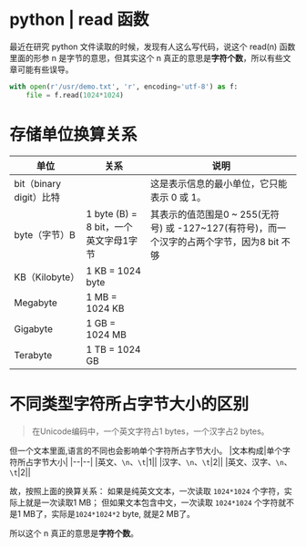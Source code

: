 # python | read 函数

最近在研究 python 文件读取的时候，发现有人这么写代码，说这个 read(n) 函数里面的形参 n 是字节的意思，但其实这个 n 真正的意思是**字符个数**，所以有些文章可能有些误导。

```python
with open(r'/usr/demo.txt', 'r', encoding='utf-8') as f:
    file = f.read(1024*1024)
```
# 存储单位换算关系

| 单位| 关系| 说明 |
|--|--|--|
|bit（binary digit）比特||这是表示信息的最小单位，它只能表示 0 或 1。|
| byte（字节）B|1 byte (B) = 8 bit，一个英文字母1字节 |其表示的值范围是0 ~ 255(无符号) 或 -127~127(有符号)，而一个汉字的占两个字节，因为8 bit 不够 |
| KB（Kilobyte）| 1 KB = 1024 byte| |
|Megabyte | 1 MB = 1024 KB| |
| Gigabyte| 1 GB = 1024 MB| |
| Terabyte| 1 TB = 1024 GB| |
# 不同类型字符所占字节大小的区别
> 在Unicode编码中，一个英文字符占1 bytes，一个汉字占2 bytes。

但一个文本里面,语言的不同也会影响单个字符所占字节大小。
|文本构成|单个字符所占字节大小|
|--|--|
|英文、`\n`、`\t`|1||
|汉字、`\n`、`\t`|2||
|英文、汉字、`\n`、`\t`|2||

故，按照上面的换算关系：
如果是纯英文文本，一次读取 `1024*1024` 个字符，实际上就是一次读取1 MB；
但如果文本包含中文，一次读取 `1024*1024` 个字符就不是1 MB了，实际是`1024*1024*2` byte, 就是2 MB了。

所以这个 n 真正的意思是**字符个数**。






